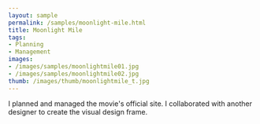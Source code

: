 ```yaml
---
layout: sample
permalink: /samples/moonlight-mile.html
title: Moonlight Mile
tags:
- Planning
- Management
images:
- /images/samples/moonlightmile01.jpg
- /images/samples/moonlightmile02.jpg
thumb: /images/thumb/moonlightmile_t.jpg
---
```

I planned and managed the movie's official site. I collaborated with another designer to create the visual design frame.

